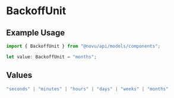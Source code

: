 # BackoffUnit

## Example Usage

```typescript
import { BackoffUnit } from "@novu/api/models/components";

let value: BackoffUnit = "months";
```

## Values

```typescript
"seconds" | "minutes" | "hours" | "days" | "weeks" | "months"
```